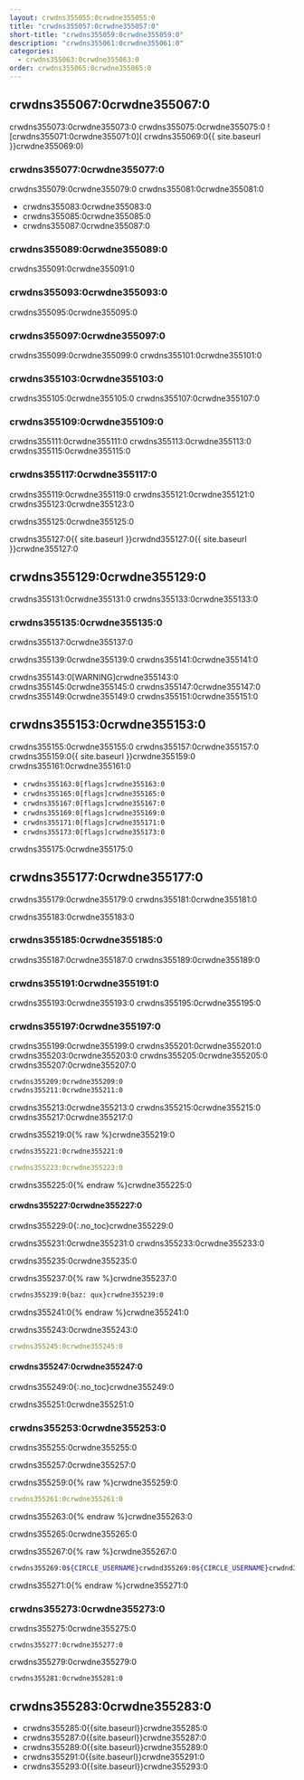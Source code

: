 ```yaml
---
layout: crwdns355055:0crwdne355055:0
title: "crwdns355057:0crwdne355057:0"
short-title: "crwdns355059:0crwdne355059:0"
description: "crwdns355061:0crwdne355061:0"
categories:
  - crwdns355063:0crwdne355063:0
order: crwdns355065:0crwdne355065:0
---
```


## crwdns355067:0crwdne355067:0

crwdns355073:0crwdne355073:0 crwdns355075:0crwdne355075:0 ![crwdns355071:0crwdne355071:0](  crwdns355069:0{{ site.baseurl }}crwdne355069:0)

### crwdns355077:0crwdne355077:0

crwdns355079:0crwdne355079:0 crwdns355081:0crwdne355081:0

* crwdns355083:0crwdne355083:0
* crwdns355085:0crwdne355085:0
* crwdns355087:0crwdne355087:0

### crwdns355089:0crwdne355089:0

crwdns355091:0crwdne355091:0

### crwdns355093:0crwdne355093:0

crwdns355095:0crwdne355095:0

### crwdns355097:0crwdne355097:0

crwdns355099:0crwdne355099:0 crwdns355101:0crwdne355101:0

### crwdns355103:0crwdne355103:0
crwdns355105:0crwdne355105:0 crwdns355107:0crwdne355107:0

### crwdns355109:0crwdne355109:0
crwdns355111:0crwdne355111:0 crwdns355113:0crwdne355113:0 crwdns355115:0crwdne355115:0

### crwdns355117:0crwdne355117:0
crwdns355119:0crwdne355119:0 crwdns355121:0crwdne355121:0 crwdns355123:0crwdne355123:0

crwdns355125:0crwdne355125:0

crwdns355127:0{{ site.baseurl }}crwdnd355127:0{{ site.baseurl }}crwdne355127:0

## crwdns355129:0crwdne355129:0

crwdns355131:0crwdne355131:0 crwdns355133:0crwdne355133:0

### crwdns355135:0crwdne355135:0

crwdns355137:0crwdne355137:0

crwdns355139:0crwdne355139:0 crwdns355141:0crwdne355141:0

crwdns355143:0[WARNING]crwdne355143:0 crwdns355145:0crwdne355145:0 crwdns355147:0crwdne355147:0 crwdns355149:0crwdne355149:0 crwdns355151:0crwdne355151:0

## crwdns355153:0crwdne355153:0

crwdns355155:0crwdne355155:0 crwdns355157:0crwdne355157:0 crwdns355159:0{{ site.baseurl }}crwdne355159:0 crwdns355161:0crwdne355161:0

* `crwdns355163:0[flags]crwdne355163:0`
* `crwdns355165:0[flags]crwdne355165:0`
* `crwdns355167:0[flags]crwdne355167:0`
* `crwdns355169:0[flags]crwdne355169:0`
* `crwdns355171:0[flags]crwdne355171:0`
* `crwdns355173:0[flags]crwdne355173:0`

crwdns355175:0crwdne355175:0

## crwdns355177:0crwdne355177:0

crwdns355179:0crwdne355179:0 crwdns355181:0crwdne355181:0

crwdns355183:0crwdne355183:0

### crwdns355185:0crwdne355185:0

crwdns355187:0crwdne355187:0 crwdns355189:0crwdne355189:0

### crwdns355191:0crwdne355191:0

crwdns355193:0crwdne355193:0 crwdns355195:0crwdne355195:0

### crwdns355197:0crwdne355197:0

crwdns355199:0crwdne355199:0 crwdns355201:0crwdne355201:0 crwdns355203:0crwdne355203:0 crwdns355205:0crwdne355205:0 crwdns355207:0crwdne355207:0

```sh
crwdns355209:0crwdne355209:0
crwdns355211:0crwdne355211:0
```

crwdns355213:0crwdne355213:0 crwdns355215:0crwdne355215:0 crwdns355217:0crwdne355217:0

crwdns355219:0{% raw %}crwdne355219:0
```sh
crwdns355221:0crwdne355221:0
```

```yaml
crwdns355223:0crwdne355223:0
```
crwdns355225:0{% endraw %}crwdne355225:0

#### crwdns355227:0crwdne355227:0
crwdns355229:0{:.no_toc}crwdne355229:0

crwdns355231:0crwdne355231:0 crwdns355233:0crwdne355233:0

crwdns355235:0crwdne355235:0

crwdns355237:0{% raw %}crwdne355237:0
```sh
crwdns355239:0{baz: qux}crwdne355239:0
```
crwdns355241:0{% endraw %}crwdne355241:0

crwdns355243:0crwdne355243:0

```yaml
crwdns355245:0crwdne355245:0
```

#### crwdns355247:0crwdne355247:0
crwdns355249:0{:.no_toc}crwdne355249:0

crwdns355251:0crwdne355251:0

### crwdns355253:0crwdne355253:0

crwdns355255:0crwdne355255:0

crwdns355257:0crwdne355257:0

crwdns355259:0{% raw %}crwdne355259:0
```yaml
crwdns355261:0crwdne355261:0
```
crwdns355263:0{% endraw %}crwdne355263:0

crwdns355265:0crwdne355265:0

crwdns355267:0{% raw %}crwdne355267:0
```sh
crwdns355269:0${CIRCLE_USERNAME}crwdnd355269:0${CIRCLE_USERNAME}crwdnd355269:0${CIRCLE_BUILD_NUM}crwdnd355269:0${CIRCLE_BUILD_URL}crwdnd355269:0${CIRCLE_BRANCH}crwdnd355269:0${CIRCLE_JOB}crwdnd355269:0${CIRCLE_NODE_TOTAL}crwdnd355269:0${CIRCLE_REPOSITORY_URL}crwdnd355269:0$(arch)crwdne355269:0
```
crwdns355271:0{% endraw %}crwdne355271:0

### crwdns355273:0crwdne355273:0

crwdns355275:0crwdne355275:0

```
crwdns355277:0crwdne355277:0
```

crwdns355279:0crwdne355279:0

```
crwdns355281:0crwdne355281:0
```

## crwdns355283:0crwdne355283:0

- crwdns355285:0{{site.baseurl}}crwdne355285:0
- crwdns355287:0{{site.baseurl}}crwdne355287:0
- crwdns355289:0{{site.baseurl}}crwdne355289:0
- crwdns355291:0{{site.baseurl}}crwdne355291:0
- crwdns355293:0{{site.baseurl}}crwdne355293:0
